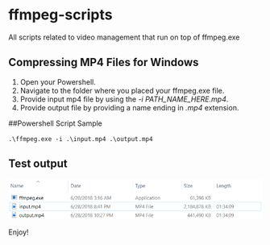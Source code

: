 # ffmpeg-scripts
All scripts related to video management that run on top of ffmpeg.exe

## Compressing MP4 Files for Windows

1. Open your Powershell.
1. Navigate to the folder where you placed your ffmpeg.exe file.
2. Provide input mp4 file by using the *-i PATH_NAME_HERE.mp4*.
3. Provide output file by providing a name ending in *.mp4* extension.

##Powershell Script Sample

```
.\ffmpeg.exe -i .\input.mp4 .\output.mp4
```

## Test output

![Test Results](https://github.com/allanchua101/ffmpeg-scripts/blob/master/screenshots/mp4%20optimization%20results.png)

Enjoy!
